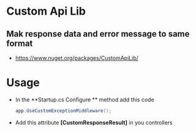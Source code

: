 # Custom Api Lib

## Mak response data and   error message to  same format

- https://www.nuget.org/packages/CustomApiLib/

# Usage

- In the **Startup.cs Configure ** method add this code
  
  ```csharp
  app.UseCustomExceptionMiddleware();

  ```

- Add this attribute **[CustomResponseResult]** in you controllers


